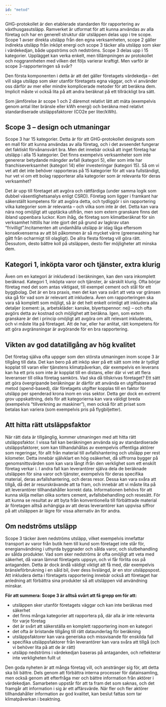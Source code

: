 ```yaml
---
id: "metod"
---
```


GHG-protokollet är den etablerade standarden för rapportering av växthusgasutsläpp. Ramverket är utformat för att kunna användas av alla företag och har en generell struktur där utsläppen delas upp i tre scope. Scope 1 avser direkta utsläpp från den egna verksamheten, scope 2 gäller indirekta utsläpp från inköpt energi och scope 3 täcker alla utsläpp som sker i värdekedjan, både uppströms och nedströms. Scope 3 delas upp i 15 kategorier. Upplägget kan verka enkelt, men tillämpningen av protokollet och noggrannheten med vilken det följs varierar kraftigt. Men varför är scope 3-rapporteringen så svår?

Den första komponenten i detta är att det gäller företagets värdekedja – det vill säga utsläpp som sker utanför företagets egna väggar, och vi använder oss därför av mer eller mindre komplicerade metoder för att beräkna dem. Implicit måste vi också lita på att andra beräknat på ett tillräckligt bra sätt.

Som jämförelse är scope 1 och 2 däremot relativt lätt att mäta (exempelvis genom antal liter bränsle eller kWh energi) och beräkna med relativt standardiserade utsläppsfaktorer (CO2e per liter/kWh).

## Scope 3 – design och utmaningar

Scope 3 har 15 kategorier. Detta är för att GHG-protokollet designats som en mall för att kunna användas av alla företag, och i det avseendet fungerar det faktiskt förvånansvärt bra. Men det innebär också att inget företag har utsläpp i alla 15 kategorier. Det finns exempelvis verksamheter som inte genererar betydande mängder avfall (kategori 5), eller som inte har franchiseverksamhet (kategori 14) eller investeringar (kategori 15). Så om vi vet att det inte behöver rapporteras på 15 kategorier för att vara fullständigt, hur vet vi om ett bolag rapporterar alla kategorier som är relevanta för deras verksamhet?

Det är upp till företaget att avgöra och rättfärdiga (under samma logik som dubbel väsentlighetsanalys enligt CSRD). Företag som ligger i framkant har säkerställt kompetens för att avgöra detta, och tydliggör i sin rapportering vilka kategorier som är relevanta – och vilka som inte är det. Detta kan vara nära nog omöjligt att upptäcka utifrån, men som extern granskare finns det ibland uppenbara luckor. Kom ihåg, de företag som klimatberäknat för sin verksamhet hittills har inte gjort det på grund av lagkrav utan “frivilligt”.Incitamenten att undanhålla utsläpp är idag låga eftersom konsekvenserna av att bli påkommen är så mycket värre (greenwashing har gått från ocharmigt till olagligt). De allra flesta företag vill göra rätt. Dessutom, desto bättre koll på utsläppen, desto fler möjligheter att minska dem.

## Kategori 1, inköpta varor och tjänster, extra klurig

Även om en kategori är inkluderad i beräkningen, kan den vara inkomplett beräknad. Kategori 1, inköpta varor och tjänster, är särskilt klurig. Ofta börjar företag med det som antas viktigast, till exempel cement och stål för ett byggbolag. Det är en bra praxis, men det kan vara svårt att veta var gränsen ska gå för vad som är relevant att inkludera. Även om rapporteringen ska vara så komplett som möjligt, så är det helt enkelt orimligt att inkludera alla detaljer (cement: ja, arbetskläder: kanske, blyertspennor: nej) – och ofta avgörs detta av kostnad och möjlighet att beräkna. Igen, som extern granskare är det i princip omöjligt att avgöra om allt relevant inkluderats, och vi måste lita på företaget. Att de har, eller har anlitat, rätt kompetens för att göra avgränsningar är avgörande för en bra rapportering.

## Vikten av god datatillgång av hög kvalitet

Det företag själva ofta uppger som den största utmaningen inom scope 3 är tillgång till data. Det kan bero på att inköp sker på ett sätt som inte är tydligt kopplat till varan eller tjänstens klimatpåverkan, där exempelvis en leverans kan ha ett pris som inte är kopplat till en distans, eller där vi vet att flera leveranser till olika företag samkörs. Vad ska då tillskrivas företaget? Ett sätt att göra övergripande beräkningar är därför att använda en utgiftsbaserad metod (spend-based), där företagets utgifter kopplas till en faktor för utsläpp per spenderad krona inom en viss sektor. Detta ger dock en extremt grov uppskattning, dels för att kategorierna kan vara väldigt breda (exempelvis “tillverkning av maskiner”), men också för att priset som betalas kan variera (som exempelvis pris på flygbiljetter).

## Att hitta rätt utsläppsfaktor

När rätt data är tillgänglig, kommer utmaningen med att hitta rätt utsläppsfaktor. I vissa fall kan beräkningen använda sig av standardiserade utsläppsfaktorer, som kan tillhandahållas av exempelvis offentliga aktörer som regeringar, för allt från material till avfallshantering och utsläpp per rest kilometer. Detta innebär självklart en hög osäkerhet, då siffrorna bygger på genomsnittsvärden som kan vara långt ifrån den verklighet som ett enskilt företag verkar i. I andra fall kan leverantörer själva dela de beräknade utsläppen för sina varor och tjänster, exempelvis för deras specifika material, deras avfallshantering, och deras resor. Dessa kan vara svåra att tillgå, då det är resurskrävande att ta fram, och innebär att vi måste lita på att leverantörer tillhandahåller korrekt data. Informationen behövs för att kunna skilja mellan olika sorters cement, avfallsbehandling och resesätt. För att kunna se resultat av att byta från konventionella till förbättrade material är företagen alltså avhängiga av att deras leverantörer kan uppvisa siffror på att utsläppen är lägre för vissa alternativ än för andra.

## Om nedströms utsläpp

Scope 3 täcker även nedströms utsläpp, vilket exempelvis innefattar transport av varor från butik hem till kund som företaget inte står för, energianvändning i uthyrda byggnader och sålda varor, och slutbehandling av sålda produkter. Vad som sker nedströms är ofta omöjligt att veta med säkerhet, då varan lämnat företagets uppsyn, och vi får förlita oss på antaganden. Detta är dock ändå väldigt viktigt att få med, där exempelvis bränsleförbrukning i en såld bil, över dess livslängd, är en stor utsläppspost. Att inkludera detta i företagets rapportering innebär också att företaget har anledning att förbättra sina produkter så att utsläppen vid användning minskar.

**För att summera: Scope 3 är alltså svårt att få grepp om för att:**

- utsläppen sker utanför företagets väggar och kan inte beräknas med säkerhet
- det finns många kategorier att rapportera på, där alla är inte relevanta för varje företag
- det är svårt att säkerställa en komplett rapportering inom en kategori
- det ofta är bristande tillgång till rätt dataunderlag för beräkning
- utsläppsfaktorer kan vara generiska och missvisande för enskilda fall
- specifika utsläppsfaktorer från leverantörer kan vara svåra att tillgå (och vi behöver lita på att de är rätt)
- utsläpp nedströms i värdekedjan baseras på antaganden, och reflekterar inte verkligheten fullt ut

Den goda nyheten är att många företag vill, och anstränger sig för, att detta ska bli bättre. Dels genom att förbättra interna processer för datainsamling, men också genom att efterfråga mer och bättre information från aktörer i värdekedjan. Samarbeten uppstår för att ta fram det som saknas, och det framgår att information i sig är ett affärsvärde. När fler och fler aktörer tillhandahåller information av god kvalitet, kan beslut fattas som tar klimatpåverkan i beaktning.
